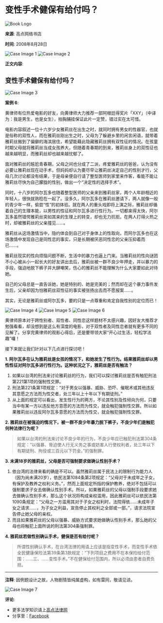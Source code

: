 # 变性手术健保有给付吗？

![Book Logo](../../File/Image/book-logo2.png)

**来源**: 高点网络书店

**时间**: 2008年8月28日

![Case Image 1](images/20080828_1.gif)
![Case Image 2](images/20080828_2.gif)

**正文内容**:

## 变性手术健保有给付吗？

![Case Image 3](images/20080828_4.gif)

**案例 6**:

黄律师有位热爱电影的好友，向黄律师大力推荐一部阿根廷得奖片「XXY」（中译为：我是男生，也是女生），拍胸脯挂保证此片一定赞，错过实在太可惜。

电影内容叙述一位十六岁少女雅莉丝在出生之时，就同时拥有男女的性器官，也就是俗称的双性人，而在雅莉丝刚出生之时，父母为了躲避乡里的闲言闲语，就带着雅莉丝搬到了偏僻的海滨居住，希望能藉此隐藏雅莉丝拥有双性征的情况。在孩童时期父母就将雅莉丝当成女孩养大，但随着青春期的到来，雅莉丝身上的双性征也越来越明显，而雅莉丝却也越来越忧郁了。

面对雅莉丝的尴尬青春期，父母之间也分成了二派，疼爱雅莉丝的爸爸，认为没有必要让雅莉丝现在动手术，但妈妈却认为要尽早让雅莉丝决定自己的性别才行，父母几次讨论都没有结果，于是母亲便自行请了整型医师到家里来作客，看能不能让雅莉丝尽快为自己朦胧的性别，做出一个“决定性的选择手术”。

同时，十八岁的阿尔瓦多也随着整型医师的父亲来到雅莉丝家，两个人年龄相近的年轻人，很快就熟稔在一起了。没多久，阿尔瓦多在雅莉丝邀请下，两人就像一般的青少年一样，偷尝“性”的初体验。就在两人的重头戏即将上演之际，雅莉丝却循着自己的生理本能，以男性的性征和阿尔瓦多进行性行为。一切都来得太快，阿尔瓦多虽然错愕雅莉丝突如其来的生理上的转变，却也无力抗拒。在两人打得火热之时，却被雅莉丝的父亲撞见……。

雅莉丝从这场激情当中，隐约体会到自己对于身体上的性取向，而阿尔瓦多也在这场激情中发现自己是同性恋的事实，只是长期被厌恶同性恋的父亲压抑着而已……。

雅莉丝现实的性向烦恼问题不断，生活中的暴力也逼上门来。当雅莉丝的性向谜团不小心被从小一起长大的好友讲出去后，雅莉丝被一群不良少年押走，并以暴力的手段，强迫地脱下裤子并大肆嘲笑，伤心的雅莉丝不能理解为什么大家要如此对待她。

自己的父母总是一直告诉她，她是特别的、她是完美的；然而却在这个暴力事件发生后，父亲却因为怕雅莉丝双性征的事实被张扬出去而不愿报案……。

其实，无论是雅莉丝或阿尔瓦多，要的只是一点尊重和肯定自我性别的定位而已！

![Case Image 4](images/20080828_10.gif)
![Case Image 5](images/20080828_11.gif)
![Case Image 6](images/20080828_7.gif)

黄律师原本对于跨性别者、双性者、同性恋这样题材不太感兴趣，因好友大推荐才勉强看看，却没想到是这么有深度的电影，对于双性者及同性恋者就有更多不同的见解了。分享完黄律师的观影心得后，还是要带领大家“开心过生活，轻松学法趣”囉！

接下来就让我们针对以下几点进行探讨吧！

**1. 阿尔瓦多在认为雅莉丝是女孩的情况下，和她发生了性行为。结果雅莉丝却以男性性征对阿尔瓦多进行性行为。这种状况之下，雅莉丝是否有触法？**

1. 如果以台湾的刑法来讨论雅莉丝的行为，我们可以探讨雅莉丝是否有触犯刑法第221第1项的强制性交罪。
2. 刑法第221条第1项规定：“对于男女以强暴、威胁、恐吓、催眠术或其他违反其意愿之方法而为性交者，处三年以上十年以下有期徒刑。”
3. 从上面的规定可以看出，发生性行为的两方，不论其性别及性倾向为何，只要当中有某一方以违反他方意愿的方法而为性交，就会触犯强制性交罪。所以如果雅莉丝以违反阿尔瓦多意愿的方法而为性交，就会触犯强制性交罪。

**2. 雅莉丝在被强迫的情况下，被一群不良少年暴力脱下裤子，不良少年们是触犯何种法律行为呢？**

> 如果以台湾的刑法来讨论不良少年的行为，不良少年应已触犯刑法第304条规定：“以强暴、脅迫使人行无义务之事或妨害人行使权利者，处三年以下有期徒刑、拘役或三百元以下罚金。”的强制罪。

**3. 未满18岁的雅莉丝，父母是否可强制要求做确认性别手术？**

1. 依台湾的法律来看的确是不可以。虽然雅莉丝属于民法上的限制行为能力人（因为尚未满20岁），依民法第1084条第2项规定：“父母对于未成年之子女，有保护及教养之权利义务。”，然而上面规定所指的保护教养，绝对不包括可以强制要求子女去做确认性别手术。所以，如果雅莉丝的父母以强制手段要求她去做确认性别手术，那么这个状况将构成亲权滥用，因此雅莉丝可以依民法第1090条规定：“父母之一方滥用其对于子女之权利时，法院得依……未成年子女之请求……，为子女之利益，宣告停止其权利之全部或一部。”，请求法院宣告停止她父母的亲权。
2. 而且如果雅莉丝的父母以强暴、威胁方式要求她做确认性别手术，那么她的父母也将触犯上面所说的刑法第304条强制罪。

**4. 雅莉丝若做性别确认手术，健保是否有给付呢？**

> 所谓性别确认手术，在台湾法律的用语上应该是指变性手术，而变性手术依全民健康保险法第39条第3款规定：“下列项目之费用不在本保险给付范围：……三、……变性手术。”不在健保给付范围内，所以必须由患者自费负担。

---

**注释**: 因例题设计之故，人物剧情皆纯属虚构，如有雷同，敬请见谅。

![Case Image 7](images/20080828_16.gif)

**评论**: 

- 更多法学知识请上[高点法律网](https://lawyer.get.com.tw/)
- 分享至：[Facebook](javascript:void(window.open('https://www.facebook.com/share.php?u='.concat(encodeURIComponent(location.href))));)
<!-- tcd_original_link https://publish.get.com.tw/learning/lawyer/detail.aspx?sF=learning/lawyer/20081106&sT=%E8%AE%8A%E6%80%A7%E6%89%8B%E8%A1%93%E5%81%A5%E4%BF%9D%E6%9C%89%E7%B5%A6%E4%BB%98%E5%97%8E -->
